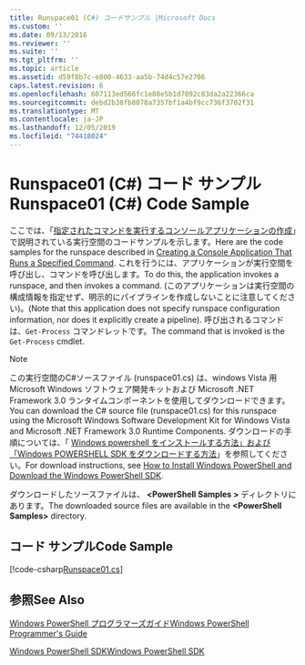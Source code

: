 ```yaml
---
title: Runspace01 (C#) コードサンプル |Microsoft Docs
ms.custom: ''
ms.date: 09/13/2016
ms.reviewer: ''
ms.suite: ''
ms.tgt_pltfrm: ''
ms.topic: article
ms.assetid: d59f8b7c-e800-4633-aa5b-74d4c57e2706
caps.latest.revision: 6
ms.openlocfilehash: 607113ed566fc1e08e5b1d7092c83da2a22366ca
ms.sourcegitcommit: debd2b38fb8070a7357bf1a4bf9cc736f3702f31
ms.translationtype: MT
ms.contentlocale: ja-JP
ms.lasthandoff: 12/05/2019
ms.locfileid: "74418024"
---
```

# <a name="runspace01-c-code-sample"></a><span data-ttu-id="e4a20-102">Runspace01 (C#) コード サンプル</span><span class="sxs-lookup"><span data-stu-id="e4a20-102">Runspace01 (C#) Code Sample</span></span>

<span data-ttu-id="e4a20-103">ここでは、「[指定されたコマンドを実行するコンソールアプリケーションの作成](/dotnet/csharp/programming-guide/inside-a-program/hello-world-your-first-program)」で説明されている実行空間のコードサンプルを示します。</span><span class="sxs-lookup"><span data-stu-id="e4a20-103">Here are the code samples for the runspace described in [Creating a Console Application That Runs a Specified Command](/dotnet/csharp/programming-guide/inside-a-program/hello-world-your-first-program).</span></span> <span data-ttu-id="e4a20-104">これを行うには、アプリケーションが実行空間を呼び出し、コマンドを呼び出します。</span><span class="sxs-lookup"><span data-stu-id="e4a20-104">To do this, the application invokes a runspace, and then invokes a command.</span></span> <span data-ttu-id="e4a20-105">(このアプリケーションは実行空間の構成情報を指定せず、明示的にパイプラインを作成しないことに注意してください)。</span><span class="sxs-lookup"><span data-stu-id="e4a20-105">(Note that this application does not specify runspace configuration information, nor does it explicitly create a pipeline).</span></span> <span data-ttu-id="e4a20-106">呼び出されるコマンドは、`Get-Process` コマンドレットです。</span><span class="sxs-lookup"><span data-stu-id="e4a20-106">The command that is invoked is the `Get-Process` cmdlet.</span></span>

> [!NOTE]
> <span data-ttu-id="e4a20-107">この実行空間のC#ソースファイル (runspace01.cs) は、windows Vista 用 Microsoft Windows ソフトウェア開発キットおよび Microsoft .NET Framework 3.0 ランタイムコンポーネントを使用してダウンロードできます。</span><span class="sxs-lookup"><span data-stu-id="e4a20-107">You can download the C# source file (runspace01.cs) for this runspace using the Microsoft Windows Software Development Kit for Windows Vista and Microsoft .NET Framework 3.0 Runtime Components.</span></span> <span data-ttu-id="e4a20-108">ダウンロードの手順については、「 [Windows powershell をインストールする方法」および「Windows POWERSHELL SDK をダウンロードする方法](/powershell/scripting/developer/installing-the-windows-powershell-sdk)」を参照してください。</span><span class="sxs-lookup"><span data-stu-id="e4a20-108">For download instructions, see [How to Install Windows PowerShell and Download the Windows PowerShell SDK](/powershell/scripting/developer/installing-the-windows-powershell-sdk).</span></span>
>
> <span data-ttu-id="e4a20-109">ダウンロードしたソースファイルは、 **\<PowerShell Samples >** ディレクトリにあります。</span><span class="sxs-lookup"><span data-stu-id="e4a20-109">The downloaded source files are available in the **\<PowerShell Samples>** directory.</span></span>

## <a name="code-sample"></a><span data-ttu-id="e4a20-110">コード サンプル</span><span class="sxs-lookup"><span data-stu-id="e4a20-110">Code Sample</span></span>

[!code-csharp[Runspace01.cs](../../../../powershell-sdk-samples/SDK-2.0/csharp/Runspace01/Runspace01.cs#L11-L62 "Runspace01.cs")]

## <a name="see-also"></a><span data-ttu-id="e4a20-111">参照</span><span class="sxs-lookup"><span data-stu-id="e4a20-111">See Also</span></span>

[<span data-ttu-id="e4a20-112">Windows PowerShell プログラマーズガイド</span><span class="sxs-lookup"><span data-stu-id="e4a20-112">Windows PowerShell Programmer's Guide</span></span>](./windows-powershell-programmer-s-guide.md)

[<span data-ttu-id="e4a20-113">Windows PowerShell SDK</span><span class="sxs-lookup"><span data-stu-id="e4a20-113">Windows PowerShell SDK</span></span>](../windows-powershell-reference.md)
